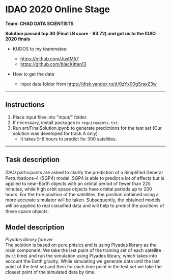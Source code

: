 # IDAO 2020 Online Stage
**Team: CHAD DATA SCIENTISTS**

**Solution passed top 30 (Final LB score - 93.72) and got us to the IDAO 2020 finals**


* KUDOS to my teammates:
	- https://github.com/JustM57
	- https://github.com/blacKitten13

* How to get the data
   - input data folder from https://disk.yandex.ru/d/0zYx00gSraxZ3w

<hr>

## Instructions
1. Place input files into "input/" folder.
2. If necessary, install packages in `requirements.txt`.
3. Run art/FinalSolution.ipynb to generate predictions for the test set (Our solution was developed for track A only)
    - It takes 5-6 hours to predict for 300 satellites.

<hr>

## Task description
IDAO participants are asked to clarify the prediction of a Simpliﬁed General Perturbations-4 (SGP4) model. 
SGP4 is able to predict a lot of effects but is applied to near-Earth objects with an orbital period of fewer than 225 minutes, while high orbit space objects have orbital periods up to 200 hours. 
For the true position of the satellites, the position obtained using a more accurate simulator will be taken. 
Subsequently, the obtained models will be applied to real classiﬁed data and will help to predict the positions of these space objects.

## Model description
*Plyades library forever* <br>
The solution is based on pure phisics and is using Plyades library as the main component. We take the last point of the training set of each satellite (w.r.t time) and  run the simulation using Plyades library, 
which takes into account the Earth gravity. While simulating we generate data until the last point of the test set and then for each time point in the test set we take the closest point of the simulated data by time.